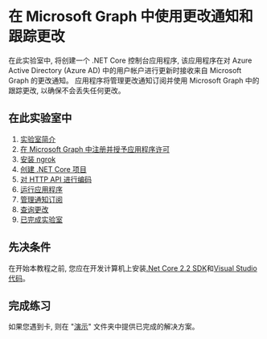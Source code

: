 # <a name="using-change-notifications-and-track-changes-with-microsoft-graph"></a>在 Microsoft Graph 中使用更改通知和跟踪更改

在此实验室中, 将创建一个 .NET Core 控制台应用程序, 该应用程序在对 Azure Active Directory (Azure AD) 中的用户帐户进行更新时接收来自 Microsoft Graph 的更改通知。 应用程序将管理更改通知订阅并使用 Microsoft Graph 中的跟踪更改, 以确保不会丢失任何更改。

## <a name="in-this-lab"></a>在此实验室中

1. [实验室简介](./tutorial/01_intro.md)
1. [在 Microsoft Graph 中注册并授予应用程序许可](./tutorial/02_create-app.md)
1. [安装 ngrok](./tutorial/03_ngrok.md)
1. [创建 .NET Core 项目](./tutorial/04_create-project.md)
1. [对 HTTP API 进行编码](./tutorial/05_add-code.md)
1. [运行应用程序](./tutorial/06_run.md)
1. [管理通知订阅](./tutorial/07_subbscription-management.md)
1. [查询更改](./tutorial/08_deltaquery.md)
1. [已完成实验室](./tutorial/09_completed.md)

## <a name="prerequisites"></a>先决条件

在开始本教程之前, 您应在开发计算机上安装[.Net Core 2.2 SDK](https://dotnet.microsoft.com/download)和[Visual Studio 代码](https://code.visualstudio.com/)。 

## <a name="completed-exercises"></a>完成练习

如果您遇到卡, 则在 "[演示](./Demos)" 文件夹中提供已完成的解决方案。